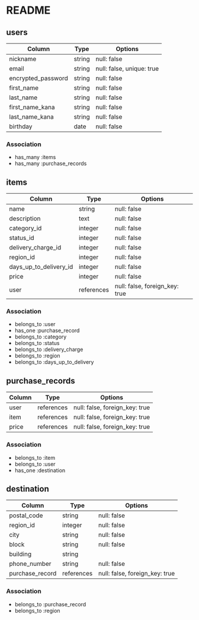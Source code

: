 # README

## users

| Column             | Type   | Options     |
| ------------------ | ------ | ----------- |
| nickname           | string | null: false |
| email              | string | null: false, unique: true |
| encrypted_password | string | null: false |
| first_name         | string | null: false |
| last_name          | string | null: false |
| first_name_kana    | string | null: false |
| last_name_kana     | string | null: false |
| birthday           | date   | null: false |


### Association
- has_many :items
- has_many :purchase_records

## items

| Column                 | Type       | Options     |
| ---------------------- | -------    | ----------- |
| name                   | string     | null: false |
| description            | text       | null: false |
| category_id            | integer    | null: false |
| status_id              | integer    | null: false |
| delivery_charge_id     | integer    | null: false |
| region_id              | integer    | null: false |
| days_up_to_delivery_id | integer    | null: false |
| price                  | integer    | null: false |
| user                   | references | null: false, foreign_key: true |

### Association
- belongs_to :user
- has_one :purchase_record
- belongs_to :category
- belongs_to :status
- belongs_to :delivery_charge
- belongs_to :region
- belongs_to :days_up_to_delivery

## purchase_records

| Column             | Type       | Options     |
| ------------------ | ---------- | ----------- |
| user               | references | null: false, foreign_key: true |
| item               | references | null: false, foreign_key: true |
| price              | references | null: false, foreign_key: true |


### Association
- belongs_to :item
- belongs_to :user
- has_one :destination

## destination

| Column             | Type        | Options     |
| ------------------ |------------ | ----------- |
| postal_code        | string      | null: false |
| region_id          | integer     | null: false |
| city               | string      | null: false |
| block              | string      | null: false |
| building           | string      |             |
| phone_number       | string      | null: false |
| purchase_record    | references  | null: false, foreign_key: true |


### Association
- belongs_to :purchase_record
- belongs_to :region
